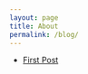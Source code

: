 ```yaml
---
layout: page
title: About
permalink: /blog/
---
```


<ul id='blog_psots'>
    <li><a href='/first_post/'>First Post</a></li>
</ul>
